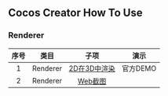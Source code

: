 ## Cocos Creator How To Use

### Renderer
| 序号 | 类目 | 子项 | 演示 |
| :---: | :---: | :---: | :---: |
| 1 | Renderer | [2D在3D中渲染](https://github.com/yeshao2069/CocosCreatorHowToUse/tree/v3.4.x/Renderer/Creator3.4.2_2dRenderingIn3d)  | 官方DEMO | <div align=center><img src="../gif/202203/2022030521.gif" width="400" height="300" /></div> |
| 2 | Renderer | [Web截图](https://github.com/yeshao2069/CocosCreatorHowToUse/tree/v3.4.x/Renderer/Creator3.4.2_Capture)  |   | <div align=center><img src="../gif/202203/2022030522.gif" width="400" height="300" /></div>  |